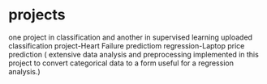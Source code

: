 # projects
one project in classification and another in supervised learning uploaded
classification project-Heart Failure predictiom
regression-Laptop price prediction ( extensive data analysis and preprocessing implemented in this project to convert categorical data to a form useful for a regression analysis.)
